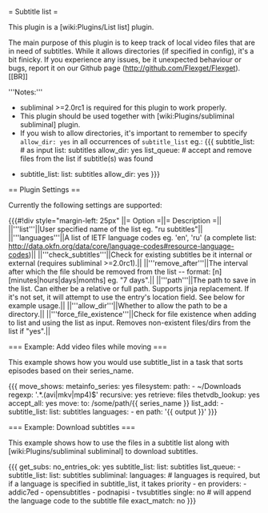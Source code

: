 = Subtitle list =

This plugin is a [wiki:Plugins/List list] plugin.

The main purpose of this plugin is to keep track of local video files that are in need of subtitles. While it allows directories (if specified in config), it's a bit finicky. If you experience any issues, be it unexpected behaviour or bugs, report it on our Github page (http://github.com/Flexget/Flexget).
[[BR]]

'''Notes:''' 

 * subliminal >=2.0rc1 is required for this plugin to work properly.
 * This plugin should be used together with [wiki:Plugins/subliminal subliminal] plugin.
 * If you wish to allow directories, it's important to remember to specify `allow_dir: yes` in all occurrences of `subtitle_list` eg.:
{{{
subtitle_list:  # as input
  list: subtitles
  allow_dir: yes
list_queue:  # accept and remove files from the list if subtitle(s) was found
  - subtitle_list:
      list: subtitles
      allow_dir: yes
}}}

== Plugin Settings ==

Currently the following settings are supported:

{{{#!div style="margin-left: 25px"
||= Option =||= Description =||
||'''list'''||User specified name of the list eg. "ru subtitles"||
||'''languages'''||A list of IETF language codes eg. 'en', 'ru' (a complete list: http://data.okfn.org/data/core/language-codes#resource-language-codes)||
||'''check_subtitles'''||Check for existing subtitles be it internal or external (requires subliminal >=2.0rc1).||
||'''remove_after'''||The interval after which the file should be removed from the list -- format: [n] [minutes|hours|days|months] eg. "7 days".||
||'''path'''||The path to save in the list. Can either be a relative or full path. Supports jinja replacement. If it's not set, it will attempt to use the entry's location field. See below for example usage.||
||'''allow_dir'''||Whether to allow the path to be a directory.||
||'''force_file_existence'''||Check for file existence when adding to list and using the list as input. Removes non-existent files/dirs from the list if "yes".||


=== Example: Add video files while moving ===

This example shows how you would use subtitle_list in a task that sorts episodes based on their series_name.

{{{
  move_shows:
    metainfo_series: yes 
    filesystem:
      path:
        - ~/Downloads
      regexp: '.*\.(avi|mkv|mp4)$'
      recursive: yes
      retrieve: files
    thetvdb_lookup: yes
    accept_all: yes
    move:
      to: /some/path/{{ series_name }}
    list_add:
      - subtitle_list:
          list: subtitles
          languages:
            - en
          path: '{{ output }}'
}}}

=== Example: Download subtitles ===

This example shows how to use the files in a subtitle list along with [wiki:Plugins/subliminal subliminal] to download subtitles.

{{{
  get_subs:
    no_entries_ok: yes
    subtitle_list:
      list: subtitles
    list_queue:
      - subtitle_list:
          list: subtitles
    subliminal:
      languages:  # languages is required, but if a language is specified in subtitle_list, it takes priority
        - en
      providers: 
        - addic7ed
        - opensubtitles
        - podnapisi
        - tvsubtitles
      single: no  # will append the language code to the subtitle file
      exact_match: no
}}}